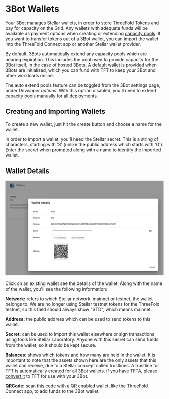 # 3Bot Wallets

Your 3Bot manages Stellar wallets, in order to store ThreeFold Tokens and pay for capacity on the Grid. Any wallets with adequate funds will be available as payment options when creating or extending [capacity pools](3bot_capacity_pools). If you want to transfer tokens out of a 3Bot wallet, you can import the wallet into the ThreeFold Connect app or another Stellar wallet provider.

By default, 3Bots automatically extend any capacity pools which are nearing expiration. This includes the pool used to provide capacity for the 3Bot itself, in the case of hosted 3Bots. A default wallet is provided when 3Bots are initialized, which you can fund with TFT to keep your 3Bot and other workloads online.

The auto extend pools feature can be toggled from the 3Bot settings page, under *Developer options*. With this option disabled, you'll need to extend capacity pools manually for all deployments.

## Creating and Importing Wallets

To create a new wallet, just hit the create button and choose a name for the wallet.

In order to import a wallet, you'll need the Stellar secret. This is a string of characters, starting with 'S' (unlike the public address which starts with 'G'). Enter the secret when prompted along with a name to identify the imported wallet.

## Wallet Details

![](img/3bot_wallet_detail.png)

Click on an existing wallet see the details of the wallet. Along with the name of the wallet, you'll see the following information:

**Network:** refers to which Stellar network, mainnet or testnet, the wallet belongs to. We are no longer using Stellar testnet tokens for the ThreeFold testnet, so this field should always show "STD", which means mainnet.

**Address:** the public address which can be used to send tokens to this wallet.

**Secret:** can be used to import this wallet elsewhere or sign transactions using tools like Stellar Laboratory. Anyone with this secret can send funds from the wallet, so it should be kept secure.

**Balances:** shows which tokens and how many are held in the wallet. It is important to note that the assets shown here are the only assets that this wallet can receive, due to a Stellar concept called trustlines. A trustline for TFT is automatically created for all 3Bot wallets. If you have TFTA, please [convert it](threefold:tfta_to_tft) to TFT for use with your 3Bot.

**QRCode:** scan this code with a QR enabled wallet, like the ThreeFold Connect app, to add funds to the 3Bot wallet.